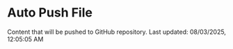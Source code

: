 # Auto Push File

Content that will be pushed to GitHub repository.
Last updated: 08/03/2025, 12:05:05 AM